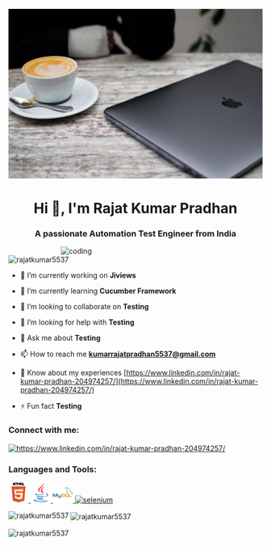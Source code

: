 ![logo](https://github.com/RajatKumar5537/RajatKumar5537/blob/main/279707.jpg)
<h1 align="center">Hi 👋, I'm Rajat Kumar Pradhan</h1>
<h3 align="center">A passionate Automation Test Engineer from India</h3>

<img align="right" alt="coding" width="400" src="https://cdn.dribbble.com/users/330915/screenshots/3587000/media/343cb53c87e313181d99248d3071bc77.gif">

<p align="left"> <img src="https://komarev.com/ghpvc/?username=rajatkumar5537&label=Profile%20views&color=0e75b6&style=flat" alt="rajatkumar5537" /> </p>

- 🔭 I’m currently working on **Jiviews**

- 🌱 I’m currently learning **Cucumber Framework**

- 👯 I’m looking to collaborate on **Testing**

- 🤝 I’m looking for help with **Testing**

- 💬 Ask me about **Testing**

- 📫 How to reach me **kumarrajatpradhan5537@gmail.com**

- 📄 Know about my experiences [https://www.linkedin.com/in/rajat-kumar-pradhan-204974257/](https://www.linkedin.com/in/rajat-kumar-pradhan-204974257/)

- ⚡ Fun fact **Testing**

<h3 align="left">Connect with me:</h3>
<p align="left">
<a href="https://linkedin.com/in/https://www.linkedin.com/in/rajat-kumar-pradhan-204974257/" target="blank"><img align="center" src="https://raw.githubusercontent.com/rahuldkjain/github-profile-readme-generator/master/src/images/icons/Social/linked-in-alt.svg" alt="https://www.linkedin.com/in/rajat-kumar-pradhan-204974257/" height="30" width="40" /></a>
</p>

<h3 align="left">Languages and Tools:</h3>
<p align="left"> <a href="https://www.w3.org/html/" target="_blank" rel="noreferrer"> <img src="https://raw.githubusercontent.com/devicons/devicon/master/icons/html5/html5-original-wordmark.svg" alt="html5" width="40" height="40"/> </a> <a href="https://www.java.com" target="_blank" rel="noreferrer"> <img src="https://raw.githubusercontent.com/devicons/devicon/master/icons/java/java-original.svg" alt="java" width="40" height="40"/> </a> <a href="https://www.mysql.com/" target="_blank" rel="noreferrer"> <img src="https://raw.githubusercontent.com/devicons/devicon/master/icons/mysql/mysql-original-wordmark.svg" alt="mysql" width="40" height="40"/> </a> <a href="https://www.selenium.dev" target="_blank" rel="noreferrer"> <img src="https://raw.githubusercontent.com/detain/svg-logos/780f25886640cef088af994181646db2f6b1a3f8/svg/selenium-logo.svg" alt="selenium" width="40" height="40"/> </a> </p>

<p><img align="left" src="https://github-readme-stats.vercel.app/api/top-langs?username=rajatkumar5537&show_icons=true&locale=en&layout=compact" alt="rajatkumar5537" /></p>

<p>&nbsp;<img align="center" src="https://github-readme-stats.vercel.app/api?username=rajatkumar5537&show_icons=true&locale=en" alt="rajatkumar5537" /></p>

<p><img align="center" src="https://github-readme-streak-stats.herokuapp.com/?user=rajatkumar5537&" alt="rajatkumar5537" /></p>
